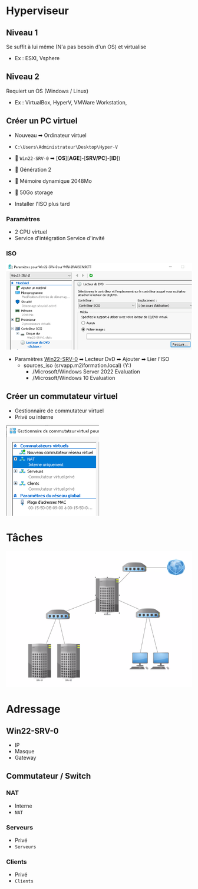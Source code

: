 # Hyperviseur
## Niveau 1
Se suffit à lui même (N'a pas besoin d'un OS) et virtualise
- Ex : ESXI, Vsphere

## Niveau 2
Requiert un OS (Windows / Linux)
- Ex : VirtualBox, HyperV, VMWare Workstation, 

## Créer un PC virtuel
- Nouveau ➡ Ordinateur virtuel

- `C:\Users\Administrateur\Desktop\Hyper-V`
- 📜 `Win22-SRV-0` ➡ [**OS**][**AGE**]-[**SRV/PC**]-[**ID**])
- 👴 Génération 2
- 🧠 Mémoire dynamique 2048Mo
- 📂 50Go storage
- Installer l'ISO plus tard

### Paramètres 
- 2 CPU virtuel
- Service d'intégration Service d'invité

### ISO
![Lecteur DVD et ISO](https://github.com/Altherneum/.github/blob/main/note/assets/chrome_TWnWBAwE7M.png)
- Paramètres [Win22-SRV-0](#Win22-SRV-0) ➡ Lecteur DvD ➡ Ajouter ➡ Lier l'ISO
  - sources_iso (srvapp.m2iformation.local) (Y:\)
    - /Microsoft/Windows Server 2022 Evaluation
    - /Microsoft/Windows 10 Evaluation

## Créer un commutateur virtuel
- Gestionnaire de commutateur virtuel
- Privé ou interne

![Configuration](https://github.com/Altherneum/.github/blob/main/note/assets/chrome_ViSv9fGoJe.png)

# Tâches
![Exemple de réseau à créer](https://github.com/Altherneum/.github/blob/main/note/assets/Teams_kWashgWdFC.png?raw=true)

# Adressage
## Win22-SRV-0
- IP
- Masque
- Gateway

## Commutateur / Switch
### NAT
- Interne
- `NAT`

### Serveurs
- Privé
- `Serveurs`

### Clients
- Privé
- `Clients`
